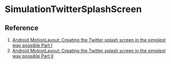 # SimulationTwitterSplashScreen

## Reference

1. [Android MotionLayout: Creating the Twitter splash screen in the simplest way possible Part I](https://proandroiddev.com/android-motionlayout-twitter-splash-screen-b5755ed56ee8)
2. [Android MotionLayout: Creating the Twitter splash screen in the simplest way possible Part II](https://proandroiddev.com/android-motionlayout-twitter-splash-screen-57323ee97855)
